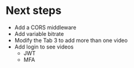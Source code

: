 # Next steps

- Add a CORS middleware
- Add variable bitrate
- Modify the Tab 3 to add more than one video
- Add login to see videos
    - JWT
    - MFA
